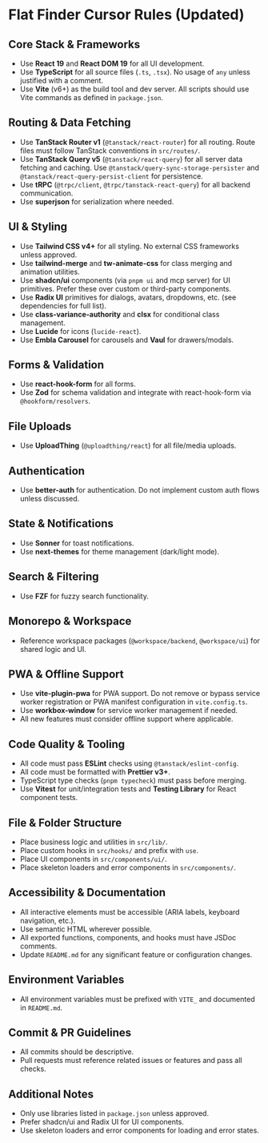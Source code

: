 # Flat Finder Cursor Rules (Updated)

## Core Stack & Frameworks

- Use **React 19** and **React DOM 19** for all UI development.
- Use **TypeScript** for all source files (`.ts`, `.tsx`). No usage of `any` unless justified with a comment.
- Use **Vite** (v6+) as the build tool and dev server. All scripts should use Vite commands as defined in `package.json`.

## Routing & Data Fetching

- Use **TanStack Router v1** (`@tanstack/react-router`) for all routing. Route files must follow TanStack conventions in `src/routes/`.
- Use **TanStack Query v5** (`@tanstack/react-query`) for all server data fetching and caching. Use `@tanstack/query-sync-storage-persister` and `@tanstack/react-query-persist-client` for persistence.
- Use **tRPC** (`@trpc/client`, `@trpc/tanstack-react-query`) for all backend communication.
- Use **superjson** for serialization where needed.

## UI & Styling

- Use **Tailwind CSS v4+** for all styling. No external CSS frameworks unless approved.
- Use **tailwind-merge** and **tw-animate-css** for class merging and animation utilities.
- Use **shadcn/ui** components (via `pnpm ui` and mcp server) for UI primitives. Prefer these over custom or third-party components.
- Use **Radix UI** primitives for dialogs, avatars, dropdowns, etc. (see dependencies for full list).
- Use **class-variance-authority** and **clsx** for conditional class management.
- Use **Lucide** for icons (`lucide-react`).
- Use **Embla Carousel** for carousels and **Vaul** for drawers/modals.

## Forms & Validation

- Use **react-hook-form** for all forms.
- Use **Zod** for schema validation and integrate with react-hook-form via `@hookform/resolvers`.

## File Uploads

- Use **UploadThing** (`@uploadthing/react`) for all file/media uploads.

## Authentication

- Use **better-auth** for authentication. Do not implement custom auth flows unless discussed.

## State & Notifications

- Use **Sonner** for toast notifications.
- Use **next-themes** for theme management (dark/light mode).

## Search & Filtering

- Use **FZF** for fuzzy search functionality.

## Monorepo & Workspace

- Reference workspace packages (`@workspace/backend`, `@workspace/ui`) for shared logic and UI.

## PWA & Offline Support

- Use **vite-plugin-pwa** for PWA support. Do not remove or bypass service worker registration or PWA manifest configuration in `vite.config.ts`.
- Use **workbox-window** for service worker management if needed.
- All new features must consider offline support where applicable.

## Code Quality & Tooling

- All code must pass **ESLint** checks using `@tanstack/eslint-config`.
- All code must be formatted with **Prettier v3+**.
- TypeScript type checks (`pnpm typecheck`) must pass before merging.
- Use **Vitest** for unit/integration tests and **Testing Library** for React component tests.

## File & Folder Structure

- Place business logic and utilities in `src/lib/`.
- Place custom hooks in `src/hooks/` and prefix with `use`.
- Place UI components in `src/components/ui/`.
- Place skeleton loaders and error components in `src/components/`.

## Accessibility & Documentation

- All interactive elements must be accessible (ARIA labels, keyboard navigation, etc.).
- Use semantic HTML wherever possible.
- All exported functions, components, and hooks must have JSDoc comments.
- Update `README.md` for any significant feature or configuration changes.

## Environment Variables

- All environment variables must be prefixed with `VITE_` and documented in `README.md`.

## Commit & PR Guidelines

- All commits should be descriptive.
- Pull requests must reference related issues or features and pass all checks.

## Additional Notes

- Only use libraries listed in `package.json` unless approved.
- Prefer shadcn/ui and Radix UI for UI components.
- Use skeleton loaders and error components for loading and error states.
